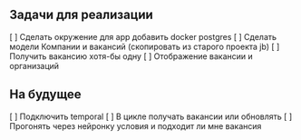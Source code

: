 ## Задачи для реализации
[ ] Сделать окружение для app добавить docker postgres 
[ ] Сделать модели Компании и вакансий (скопировать из старого проекта jb)
[ ] Получить вакансию хотя-бы одну 
[ ] Отображение вакансии и организаций  


## На будущее 
[ ] Подключить temporal
[ ] В цикле получать вакансии или обновлять 
[ ] Прогонять через нейронку условия и подходит ли мне вакансия 

